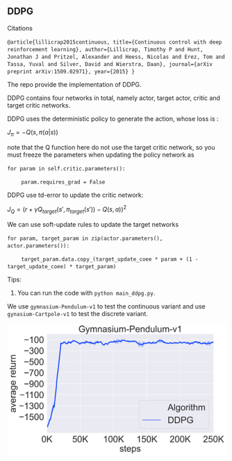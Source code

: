 ## DDPG

Citations

`@article{lillicrap2015continuous,
  title={Continuous control with deep reinforcement learning},
  author={Lillicrap, Timothy P and Hunt, Jonathan J and Pritzel, Alexander and Heess, Nicolas and Erez, Tom and Tassa, Yuval and Silver, David and Wierstra, Daan},
  journal={arXiv preprint arXiv:1509.02971},
  year={2015}
}`

The repo provide the implementation of DDPG.

DDPG contains four networks in total, namely actor, target actor, critic and target critic networks. 

DDPG uses the deterministic policy to generate the action, whose loss is :

$J_\pi = - Q(s, \pi(a|s))$

note that the Q function here do not use the target critic network, so you must freeze the parameters when updating the policy network as 

`for param in self.critic.parameters():`

&ensp;&ensp;&ensp;&ensp; `param.requires_grad = False`

DDPG use td-error to update the critic network: 

$J_Q = (r + \gamma Q_{target}(s', \pi_{target}(s')) - Q(s,a))^2$

We can use soft-update rules to update the target networks

`for param, target_param in zip(actor.parameters(), actor.parameters()):`

&ensp;&ensp;&ensp;&ensp; `target_param.data.copy_(target_update_coee * param + (1 - target_update_coee) * target_param)`


Tips:

1. You can run the code with `python main_ddpg.py`.

We use `gymnasium-Pendulum-v1` to test the continuous variant and use `gynasium-Cartpole-v1` to test the discrete variant.

![The training curve on gymnasium-Pendulum-v1](Gymnasium-Pendulum-v1.png)
